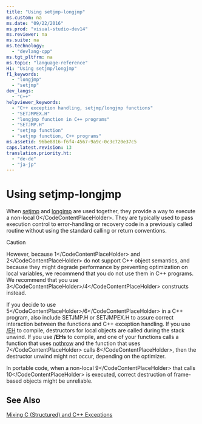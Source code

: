 ```yaml
---
title: "Using setjmp-longjmp"
ms.custom: na
ms.date: "09/22/2016"
ms.prod: "visual-studio-dev14"
ms.reviewer: na
ms.suite: na
ms.technology: 
  - "devlang-cpp"
ms.tgt_pltfrm: na
ms.topic: "language-reference"
H1: "Using setjmp/longjmp"
f1_keywords: 
  - "longjmp"
  - "setjmp"
dev_langs: 
  - "C++"
helpviewer_keywords: 
  - "C++ exception handling, setjmp/longjmp functions"
  - "SETJMPEX.H"
  - "longjmp function in C++ programs"
  - "SETJMP.H"
  - "setjmp function"
  - "setjmp function, C++ programs"
ms.assetid: 96be8816-f6f4-4567-9a9c-0c3c720e37c5
caps.latest.revision: 13
translation.priority.ht: 
  - "de-de"
  - "ja-jp"
---
```

# Using setjmp-longjmp
When [setjmp](../vs140/setjmp.md) and [longjmp](../vs140/longjmp.md) are used together, they provide a way to execute a non-local <CodeContentPlaceHolder>0\</CodeContentPlaceHolder>. They are typically used to pass execution control to error-handling or recovery code in a previously called routine without using the standard calling or return conventions.  
  
> [!CAUTION]
>  However, because <CodeContentPlaceHolder>1\</CodeContentPlaceHolder> and <CodeContentPlaceHolder>2\</CodeContentPlaceHolder> do not support C++ object semantics, and because they might degrade performance by preventing optimization on local variables, we recommend that you do not use them in C++ programs. We recommend that you use <CodeContentPlaceHolder>3\</CodeContentPlaceHolder>/<CodeContentPlaceHolder>4\</CodeContentPlaceHolder> constructs instead.  
  
 If you decide to use <CodeContentPlaceHolder>5\</CodeContentPlaceHolder>/<CodeContentPlaceHolder>6\</CodeContentPlaceHolder> in a C++ program, also include SETJMP.H or SETJMPEX.H to assure correct interaction between the functions and C++ exception handling. If you use [/EH](../vs140/-eh--exception-handling-model-.md) to compile, destructors for local objects are called during the stack unwind. If you use **/EHs** to compile, and one of your functions calls a function that uses [nothrow](../vs140/nothrow--c---.md) and the function that uses <CodeContentPlaceHolder>7\</CodeContentPlaceHolder> calls <CodeContentPlaceHolder>8\</CodeContentPlaceHolder>, then the destructor unwind might not occur, depending on the optimizer.  
  
 In portable code, when a non-local <CodeContentPlaceHolder>9\</CodeContentPlaceHolder> that calls <CodeContentPlaceHolder>10\</CodeContentPlaceHolder> is executed, correct destruction of frame-based objects might be unreliable.  
  
## See Also  
 [Mixing C (Structured) and C++ Exceptions](../vs140/mixing-c--structured--and-c---exceptions.md)